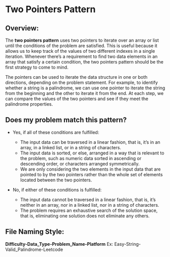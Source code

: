 # Two Pointers Pattern

## Overview:
The **two pointers pattern** uses two pointers to iterate over an array or list until the conditions of the problem are satisfied. This is useful because it allows us to keep track of the values of two different indexes in a single iteration. Whenever there’s a requirement to find two data elements in an array that satisfy a certain condition, the two pointers pattern should be the first strategy to come to mind.

The pointers can be used to iterate the data structure in one or both directions, depending on the problem statement. For example, to identify whether a string is a palindrome, we can use one pointer to iterate the string from the beginning and the other to iterate it from the end. At each step, we can compare the values of the two pointers and see if they meet the palindrome properties.

## Does my problem match this pattern?
- Yes, if all of these conditions are fulfilled:
    * The input data can be traversed in a linear fashion, that is, it’s in an array, in a linked list, or in a string of characters.
    * The input data is sorted, or else, arranged in a way that is relevant to the problem, such as numeric data sorted in ascending or descending order, or characters arranged symmetrically.
    * We are only considering the two elements in the input data that are pointed to by the two pointers rather than the whole set of elements located between the two pointers.

- No, if either of these conditions is fulfilled:
    * The input data cannot be traversed in a linear fashion, that is, it’s neither in an array, nor in a linked list, nor in a string of characters.
    * The problem requires an exhaustive search of the solution space, that is, eliminating one solution does not eliminate any others.


## File Naming Style:
**Difficulty-Data_Type-Problem_Name-Platform**
Ex: Easy-String-Valid_Palindrome-Leetcode